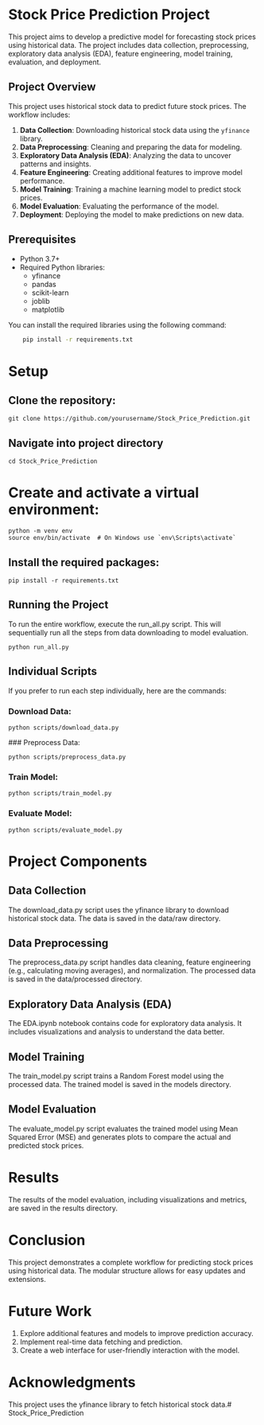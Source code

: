 # Stock Price Prediction Project

This project aims to develop a predictive model for forecasting stock prices using historical data. The project includes data collection, preprocessing, exploratory data analysis (EDA), feature engineering, model training, evaluation, and deployment.


## Project Overview

This project uses historical stock data to predict future stock prices. The workflow includes:

1. **Data Collection**: Downloading historical stock data using the `yfinance` library.
2. **Data Preprocessing**: Cleaning and preparing the data for modeling.
3. **Exploratory Data Analysis (EDA)**: Analyzing the data to uncover patterns and insights.
4. **Feature Engineering**: Creating additional features to improve model performance.
5. **Model Training**: Training a machine learning model to predict stock prices.
6. **Model Evaluation**: Evaluating the performance of the model.
7. **Deployment**: Deploying the model to make predictions on new data.

## Prerequisites

- Python 3.7+
- Required Python libraries:
  - yfinance
  - pandas
  - scikit-learn
  - joblib
  - matplotlib

You can install the required libraries using the following command:
```bash
    pip install -r requirements.txt
```

# Setup
## Clone the repository:

    git clone https://github.com/yourusername/Stock_Price_Prediction.git

## Navigate into project directory
    cd Stock_Price_Prediction

# Create and activate a virtual environment:

    python -m venv env
    source env/bin/activate  # On Windows use `env\Scripts\activate`

## Install the required packages:


    pip install -r requirements.txt

## Running the Project
To run the entire workflow, execute the run_all.py script. This will sequentially run all the steps from data downloading to model evaluation.


    python run_all.py
## Individual Scripts
If you prefer to run each step individually, here are the commands:

### Download Data:

    python scripts/download_data.py

\### Preprocess Data:

    python scripts/preprocess_data.py

### Train Model:

    python scripts/train_model.py

### Evaluate Model:

    python scripts/evaluate_model.py

# Project Components
## Data Collection
The download_data.py script uses the yfinance library to download historical stock data. The data is saved in the data/raw directory.

## Data Preprocessing
The preprocess_data.py script handles data cleaning, feature engineering (e.g., calculating moving averages), and normalization. The processed data is saved in the data/processed directory.

## Exploratory Data Analysis (EDA)
The EDA.ipynb notebook contains code for exploratory data analysis. It includes visualizations and analysis to understand the data better.

## Model Training
The train_model.py script trains a Random Forest model using the processed data. The trained model is saved in the models directory.

## Model Evaluation
The evaluate_model.py script evaluates the trained model using Mean Squared Error (MSE) and generates plots to compare the actual and predicted stock prices.

# Results
The results of the model evaluation, including visualizations and metrics, are saved in the results directory.

# Conclusion
This project demonstrates a complete workflow for predicting stock prices using historical data. The modular structure allows for easy updates and extensions.

# Future Work
1. Explore additional features and models to improve prediction accuracy.
2. Implement real-time data fetching and prediction.
3. Create a web interface for user-friendly interaction with the model.

# Acknowledgments
This project uses the yfinance library to fetch historical stock data.# Stock_Price_Prediction
